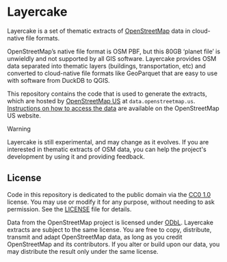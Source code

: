 # Layercake

Layercake is a set of thematic extracts of [OpenStreetMap](https://www.openstreetmap.org/about) data in cloud-native file formats.

OpenStreetMap’s native file format is OSM PBF, but this 80GB ‘planet file’ is unwieldly and not supported by all GIS software. Layercake provides OSM data separated into thematic layers (buildings, transportation, etc) and converted to cloud-native file formats like GeoParquet that are easy to use with software from DuckDB to QGIS.

This repository contains the code that is used to generate the extracts, which are hosted by [OpenStreetMap US](https://openstreetmap.us/) at `data.openstreetmap.us`. [Instructions on how to access the data](https://openstreetmap.us/our-work/layercake/) are available on the OpenStreetMap US website.

> [!WARNING]
> Layercake is still experimental, and may change as it evolves. If you are interested in thematic extracts of OSM data, you can help the project's development by using it and providing feedback.

## License

Code in this repository is dedicated to the public domain via the [CC0 1.0](https://creativecommons.org/publicdomain/zero/1.0/) license. You may use or modify it for any purpose, without needing to ask permission. See the [LICENSE](./LICENSE) file for details.

Data from the OpenStreetMap project is licensed under [ODbL](https://opendatacommons.org/licenses/odbl/). Layercake extracts are subject to the same license. You are free to copy, distribute, transmit and adapt OpenStreetMap data, as long as you credit OpenStreetMap and its contributors. If you alter or build upon our data, you may distribute the result only under the same license.
